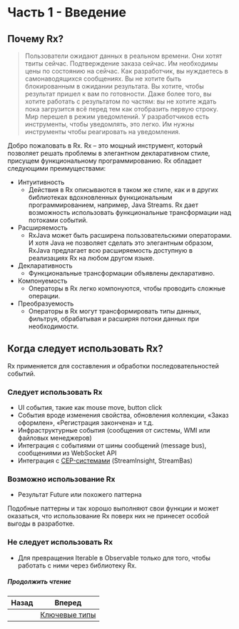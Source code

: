 # Часть 1 - Введение

## Почему Rx?

> Пользователи ожидают данных в реальном времени. Они хотят твиты сейчас. Подтверждение заказа сейчас. Им необходимы цены по состоянию на сейчас. Как разработчик, вы нуждаетесь в самонаводящихся сообщениях. Вы не хотите быть блокированным в ожидании результата. Вы хотите, чтобы результат пришел к вам по готовности. Даже более того, вы хотите работать с результатом по частям: вы не хотите ждать пока загрузится всё перед тем как отобразить первую строку. Мир перешел в режим уведомлений. У разработчиков есть инструменты, чтобы уведомлять, это легко. Им нужны инструменты чтобы реагировать на уведомления.

Добро пожаловать в Rx. Rx – это мощный инструмент, который позволяет решать проблемы в элегантном декларативном стиле, присущем функциональному программированию. Rx обладает следующими преимуществами:

* Интуитивность
    * Действия в Rx описываются в таком же стиле, как и в других библиотеках вдохновленных функциональным программированием, например, Java Streams. Rx дает возможность использовать функциональные трансформации над потоками событий.
* Расширяемость
    * RxJava может быть расширена пользовательскими операторами. И хотя Java не позволяет сделать это элегантным образом, RxJava предлагает всю расширяемость доступную в реализациях Rx на любом другом языке.
* Декларативность
    * Функциональные трансформации объявлены декларативно.
* Компонуемость
    * Операторы в Rx легко компонуются, чтобы проводить сложные операции.
* Преобразуемость
    * Операторы в Rx могут трансформировать типы данных, фильтруя, обрабатывая и расширяя потоки данных при необходимости.


## Когда следует использовать Rx?

Rx применяется для составления и обработки последовательностей событий.

### Следует использовать Rx

* UI события, такие как mouse move, button click
* События вроде изменения свойства, обновления коллекции, «Заказ оформлен», «Регистрация закончена» и т.д.
* Инфраструктурные события (сообщения от системы, WMI или файловых менеджеров)
* Интеграция с событиями от шины сообщений (message bus), сообщениями из WebSocket API
* Интеграция с [CEP-системами](https://ru.wikipedia.org/wiki/%D0%9E%D0%B1%D1%80%D0%B0%D0%B1%D0%BE%D1%82%D0%BA%D0%B0_%D1%81%D0%BB%D0%BE%D0%B6%D0%BD%D1%8B%D1%85_%D1%81%D0%BE%D0%B1%D1%8B%D1%82%D0%B8%D0%B9) (StreamInsight, StreamBas)

### Возможно использование Rx

* Результат Future или похожего паттерна

Подобные паттерны и так хорошо выполняют свои функции и может оказаться, что использование Rx поверх них не принесет особой выгоды в разработке.

### Не следует использовать Rx

* Для превращения Iterable в Observable только для того, чтобы работать с ними через библиотеку Rx.


##### Продолжить чтение

| Назад | Вперед |
| --- | --- |
|   | [Ключевые типы](/Part%201%20-%20Getting%20Started/2.%20Key%20types.md) |

